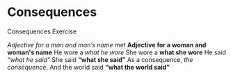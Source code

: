 # Consequences
Consequences Exercise


*Adjective for a man and man’s name*
met
**Adjective for a woman and woman's name**
He wore a *what he wore*
She wore a **what she wore**
He said *“what he said"*
She said **“what she said”**
As a consequence, *the consequence*.
And the world said **“what the world said”**
